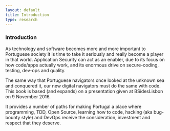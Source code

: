 ```yaml
---
layout: default
title: Introduction
type: research
---
```


### Introduction

As technology and software becomes more and more important to Portuguese society it is time to take it seriously and really become a player in that world. Application Security can act as an enabler, due to its focus on how code/apps actually work, and its enormous drive on secure-coding, testing, dev-ops and quality.

The same way that Portuguese navigators once looked at the unknown sea and conquered it,
our new digital navigators must do the same with code. This book is based (and expands) on a presentation given at BSidesLisbon on 9
November 2016.

It provides a number of paths for making Portugal a place where programming, TDD, Open Source, learning how to code,
hacking (aka bug-bounty style) and DevOps receive the consideration, investment and respect that they deserve.
